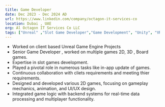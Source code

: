 ```yaml
---
title: Game Developer
date: Dec 2023 - Dec 2024 AD
url: https://www.linkedin.com/company/octagon-it-services-co
location: Dubai , UAE
org: Al Octagon IT Services Co LLC 
tags: ["Unreal" ,"Slot Game Developer","Game Development", "Unity", "VR Game Developer" ]
---
```


- Worked on client based Unreal Game Engine Projects
- Senior Game Developer , worked on multiple games 2D, 3D , Board games.
- Expertise in slot games development.
- Played a pivotal role in numerous tasks like in-app update of games.
- Continuous collaboration with cliets requirements and meeting thier requirements.
- Designed and developed various 2D games, focusing on gameplay mechanics, animation, and UI/UX design.
- Integrated game logic with backend systems for real-time data processing and multiplayer functionality.